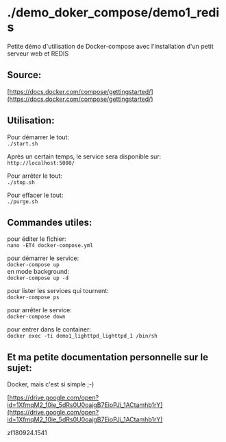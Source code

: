 # ./demo_doker_compose/demo1_redis

Petite démo d'utilisation de Docker-compose avec l'installation d'un petit serveur web et REDIS

## Source:
[https://docs.docker.com/compose/gettingstarted/](https://docs.docker.com/compose/gettingstarted/)


## Utilisation:

Pour démarrer le tout:<br>
`./start.sh`

Après un certain temps, le service sera disponible sur:<br>
`http://localhost:5000/`

Pour arrêter le tout:<br>
`./stop.sh`

Pour effacer le tout:<br>
`./purge.sh`


## Commandes utiles:

pour éditer le fichier:<br>
`nano -ET4 docker-compose.yml`

pour démarrer le service:<br>
`docker-compose up`<br>
en mode background:<br>
`docker-compose up -d`

pour lister les services qui tournent:<br>
`docker-compose ps`

pour arrêter le service:<br>
`docker-compose down`

pour entrer dans le container:<br>
`docker exec -ti demo1_lighttpd_lighttpd_1 /bin/sh`


## Et ma petite documentation personnelle sur le sujet:

Docker, mais c'est si simple ;-)

[https://drive.google.com/open?id=1XfmqM2_10ie_5dRs0U0oajgB7EioPJi_1ACtamhb1rY](https://drive.google.com/open?id=1XfmqM2_10ie_5dRs0U0oajgB7EioPJi_1ACtamhb1rY)



zf180924.1541

